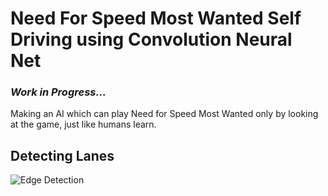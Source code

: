 # Need For Speed Most Wanted Self Driving using Convolution Neural Net


<h3><i>Work in Progress...</i></h3>

Making an AI which can play Need for Speed Most Wanted only by looking at the game, just like humans learn.

## Detecting Lanes
![Edge Detection](/images/nfsmw1.gif)